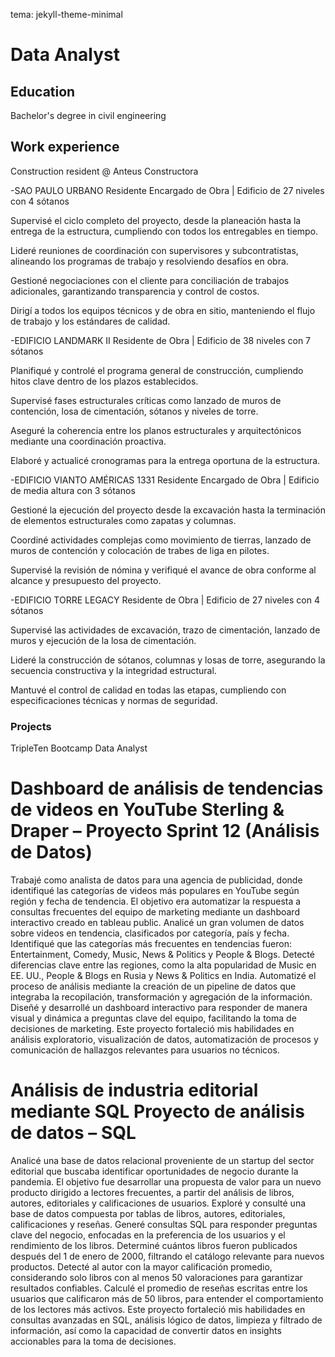 tema: jekyll-theme-minimal
# Data Analyst

## Education
Bachelor's degree in civil engineering

## Work experience
Construction resident @ Anteus Constructora

-SAO PAULO URBANO
Residente Encargado de Obra | Edificio de 27 niveles con 4 sótanos

Supervisé el ciclo completo del proyecto, desde la planeación hasta la entrega de la estructura, cumpliendo con todos los entregables en tiempo.

Lideré reuniones de coordinación con supervisores y subcontratistas, alineando los programas de trabajo y resolviendo desafíos en obra.

Gestioné negociaciones con el cliente para conciliación de trabajos adicionales, garantizando transparencia y control de costos.

Dirigí a todos los equipos técnicos y de obra en sitio, manteniendo el flujo de trabajo y los estándares de calidad.

-EDIFICIO LANDMARK II
Residente de Obra | Edificio de 38 niveles con 7 sótanos

Planifiqué y controlé el programa general de construcción, cumpliendo hitos clave dentro de los plazos establecidos.

Supervisé fases estructurales críticas como lanzado de muros de contención, losa de cimentación, sótanos y niveles de torre.

Aseguré la coherencia entre los planos estructurales y arquitectónicos mediante una coordinación proactiva.

Elaboré y actualicé cronogramas para la entrega oportuna de la estructura.

-EDIFICIO VIANTO AMÉRICAS 1331
Residente Encargado de Obra | Edificio de media altura con 3 sótanos

Gestioné la ejecución del proyecto desde la excavación hasta la terminación de elementos estructurales como zapatas y columnas.

Coordiné actividades complejas como movimiento de tierras, lanzado de muros de contención y colocación de trabes de liga en pilotes.

Supervisé la revisión de nómina y verifiqué el avance de obra conforme al alcance y presupuesto del proyecto.

-EDIFICIO TORRE LEGACY
Residente de Obra | Edificio de 27 niveles con 4 sótanos

Supervisé las actividades de excavación, trazo de cimentación, lanzado de muros y ejecución de la losa de cimentación.

Lideré la construcción de sótanos, columnas y losas de torre, asegurando la secuencia constructiva y la integridad estructural.

Mantuvé el control de calidad en todas las etapas, cumpliendo con especificaciones técnicas y normas de seguridad.

### Projects
TripleTen Bootcamp Data Analyst

# Dashboard de análisis de tendencias de videos en YouTube Sterling & Draper – Proyecto Sprint 12 (Análisis de Datos)
Trabajé como analista de datos para una agencia de publicidad, donde identifiqué las categorías de videos más populares en YouTube según región y fecha de tendencia. El objetivo era automatizar la respuesta a consultas frecuentes del equipo de marketing mediante un dashboard interactivo creado en tableau public.
Analicé un gran volumen de datos sobre videos en tendencia, clasificados por categoría, país y fecha.
Identifiqué que las categorías más frecuentes en tendencias fueron: Entertainment, Comedy, Music, News & Politics y People & Blogs.
Detecté diferencias clave entre las regiones, como la alta popularidad de Music en EE. UU., People & Blogs en Rusia y News & Politics en India.
Automatizé el proceso de análisis mediante la creación de un pipeline de datos que integraba la recopilación, transformación y agregación de la información.
Diseñé y desarrollé un dashboard interactivo para responder de manera visual y dinámica a preguntas clave del equipo, facilitando la toma de decisiones de marketing.
Este proyecto fortaleció mis habilidades en análisis exploratorio, visualización de datos, automatización de procesos y comunicación de hallazgos relevantes para usuarios no técnicos.

# Análisis de industria editorial mediante SQL Proyecto de análisis de datos – SQL
Analicé una base de datos relacional proveniente de un startup del sector editorial que buscaba identificar oportunidades de negocio durante la pandemia. El objetivo fue desarrollar una propuesta de valor para un nuevo producto dirigido a lectores frecuentes, a partir del análisis de libros, autores, editoriales y calificaciones de usuarios.
Exploré y consulté una base de datos compuesta por tablas de libros, autores, editoriales, calificaciones y reseñas.
Generé consultas SQL para responder preguntas clave del negocio, enfocadas en la preferencia de los usuarios y el rendimiento de los libros.
Determiné cuántos libros fueron publicados después del 1 de enero de 2000, filtrando el catálogo relevante para nuevos productos.
Detecté al autor con la mayor calificación promedio, considerando solo libros con al menos 50 valoraciones para garantizar resultados confiables.
Calculé el promedio de reseñas escritas entre los usuarios que calificaron más de 50 libros, para entender el comportamiento de los lectores más activos.
Este proyecto fortaleció mis habilidades en consultas avanzadas en SQL, análisis lógico de datos, limpieza y filtrado de información, así como la capacidad de convertir datos en insights accionables para la toma de decisiones.
